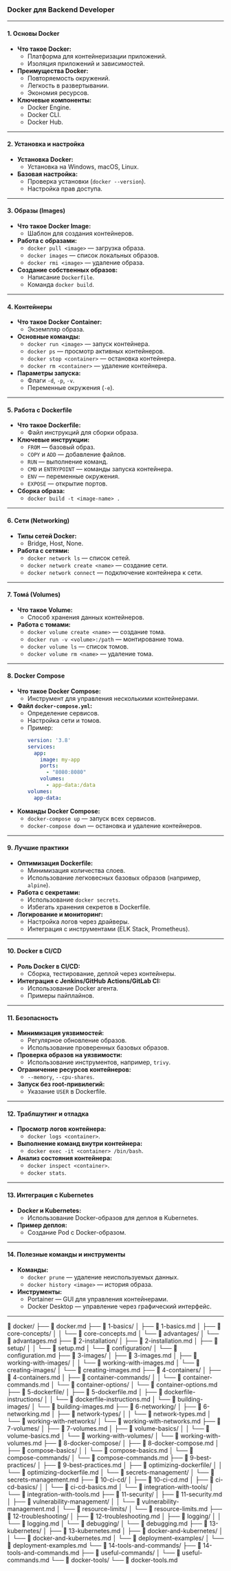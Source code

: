 ### **Docker для Backend Developer**

---

#### 1. **Основы Docker**
- **Что такое Docker:**  
  - Платформа для контейнеризации приложений.  
  - Изоляция приложений и зависимостей.  
- **Преимущества Docker:**  
  - Повторяемость окружений.  
  - Легкость в развертывании.  
  - Экономия ресурсов.  
- **Ключевые компоненты:**  
  - Docker Engine.  
  - Docker CLI.  
  - Docker Hub.  

---

#### 2. **Установка и настройка**
- **Установка Docker:**  
  - Установка на Windows, macOS, Linux.  
- **Базовая настройка:**  
  - Проверка установки (`docker --version`).  
  - Настройка прав доступа.  

---

#### 3. **Образы (Images)**
- **Что такое Docker Image:**  
  - Шаблон для создания контейнеров.  
- **Работа с образами:**  
  - `docker pull <image>` — загрузка образа.  
  - `docker images` — список локальных образов.  
  - `docker rmi <image>` — удаление образа.  
- **Создание собственных образов:**  
  - Написание `Dockerfile`.  
  - Команда `docker build`.  

---

#### 4. **Контейнеры**
- **Что такое Docker Container:**  
  - Экземпляр образа.  
- **Основные команды:**  
  - `docker run <image>` — запуск контейнера.  
  - `docker ps` — просмотр активных контейнеров.  
  - `docker stop <container>` — остановка контейнера.  
  - `docker rm <container>` — удаление контейнера.  
- **Параметры запуска:**  
  - Флаги `-d`, `-p`, `-v`.  
  - Переменные окружения (`-e`).  

---

#### 5. **Работа с Dockerfile**
- **Что такое Dockerfile:**  
  - Файл инструкций для сборки образа.  
- **Ключевые инструкции:**  
  - `FROM` — базовый образ.  
  - `COPY` и `ADD` — добавление файлов.  
  - `RUN` — выполнение команд.  
  - `CMD` и `ENTRYPOINT` — команды запуска контейнера.  
  - `ENV` — переменные окружения.  
  - `EXPOSE` — открытие портов.  
- **Сборка образа:**  
  - `docker build -t <image-name> .`  

---

#### 6. **Сети (Networking)**
- **Типы сетей Docker:**  
  - Bridge, Host, None.  
- **Работа с сетями:**  
  - `docker network ls` — список сетей.  
  - `docker network create <name>` — создание сети.  
  - `docker network connect` — подключение контейнера к сети.  

---

#### 7. **Томá (Volumes)**
- **Что такое Volume:**  
  - Способ хранения данных контейнеров.  
- **Работа с томами:**  
  - `docker volume create <name>` — создание тома.  
  - `docker run -v <volume>:/path` — монтирование тома.  
  - `docker volume ls` — список томов.  
  - `docker volume rm <name>` — удаление тома.  

---

#### 8. **Docker Compose**
- **Что такое Docker Compose:**  
  - Инструмент для управления несколькими контейнерами.  
- **Файл `docker-compose.yml`:**  
  - Определение сервисов.  
  - Настройка сети и томов.  
  - Пример:  
    ```yaml
    version: '3.8'
    services:
      app:
        image: my-app
        ports:
          - "8080:8080"
        volumes:
          - app-data:/data
    volumes:
      app-data:
    ```
- **Команды Docker Compose:**  
  - `docker-compose up` — запуск всех сервисов.  
  - `docker-compose down` — остановка и удаление контейнеров.  

---

#### 9. **Лучшие практики**
- **Оптимизация Dockerfile:**  
  - Минимизация количества слоев.  
  - Использование легковесных базовых образов (например, `alpine`).  
- **Работа с секретами:**  
  - Использование `docker secrets`.  
  - Избегать хранения секретов в Dockerfile.  
- **Логирование и мониторинг:**  
  - Настройка логов через драйверы.  
  - Интеграция с инструментами (ELK Stack, Prometheus).  

---

#### 10. **Docker в CI/CD**
- **Роль Docker в CI/CD:**  
  - Сборка, тестирование, деплой через контейнеры.  
- **Интеграция с Jenkins/GitHub Actions/GitLab CI:**  
  - Использование Docker агента.  
  - Примеры пайплайнов.  

---

#### 11. **Безопасность**
- **Минимизация уязвимостей:**  
  - Регулярное обновление образов.  
  - Использование проверенных базовых образов.  
- **Проверка образов на уязвимости:**  
  - Использование инструментов, например, `trivy`.  
- **Ограничение ресурсов контейнеров:**  
  - `--memory`, `--cpu-shares`.  
- **Запуск без root-привилегий:**  
  - Указание `USER` в Dockerfile.  

---

#### 12. **Траблшутинг и отладка**
- **Просмотр логов контейнера:**  
  - `docker logs <container>`.  
- **Выполнение команд внутри контейнера:**  
  - `docker exec -it <container> /bin/bash`.  
- **Анализ состояния контейнера:**  
  - `docker inspect <container>`.  
  - `docker stats`.  

---

#### 13. **Интеграция с Kubernetes**
- **Docker и Kubernetes:**  
  - Использование Docker-образов для деплоя в Kubernetes.  
- **Пример деплоя:**  
  - Создание Pod с Docker-образом.  

---

#### 14. **Полезные команды и инструменты**
- **Команды:**  
  - `docker prune` — удаление неиспользуемых данных.  
  - `docker history <image>` — история образа.  
- **Инструменты:**  
  - Portainer — GUI для управления контейнерами.  
  - Docker Desktop — управление через графический интерфейс.  

---

📁 docker/
├── 📄 docker.md
├── 📁 1-basics/
│   ├── 📄 1-basics.md
│   ├── 📁 core-concepts/
│   │   └── 📄 core-concepts.md
│   └── 📁 advantages/
│       └── 📄 advantages.md
├── 📁 2-installation/
│   ├── 📄 2-installation.md
│   ├── 📁 setup/
│   │   └── 📄 setup.md
│   └── 📁 configuration/
│       └── 📄 configuration.md
├── 📁 3-images/
│   ├── 📄 3-images.md
│   ├── 📁 working-with-images/
│   │   └── 📄 working-with-images.md
│   └── 📁 creating-images/
│       └── 📄 creating-images.md
├── 📁 4-containers/
│   ├── 📄 4-containers.md
│   ├── 📁 container-commands/
│   │   └── 📄 container-commands.md
│   └── 📁 container-options/
│       └── 📄 container-options.md
├── 📁 5-dockerfile/
│   ├── 📄 5-dockerfile.md
│   ├── 📁 dockerfile-instructions/
│   │   └── 📄 dockerfile-instructions.md
│   └── 📁 building-images/
│       └── 📄 building-images.md
├── 📁 6-networking/
│   ├── 📄 6-networking.md
│   ├── 📁 network-types/
│   │   └── 📄 network-types.md
│   └── 📁 working-with-networks/
│       └── 📄 working-with-networks.md
├── 📁 7-volumes/
│   ├── 📄 7-volumes.md
│   ├── 📁 volume-basics/
│   │   └── 📄 volume-basics.md
│   └── 📁 working-with-volumes/
│       └── 📄 working-with-volumes.md
├── 📁 8-docker-compose/
│   ├── 📄 8-docker-compose.md
│   ├── 📁 compose-basics/
│   │   └── 📄 compose-basics.md
│   └── 📁 compose-commands/
│       └── 📄 compose-commands.md
├── 📁 9-best-practices/
│   ├── 📄 9-best-practices.md
│   ├── 📁 optimizing-dockerfile/
│   │   └── 📄 optimizing-dockerfile.md
│   └── 📁 secrets-management/
│       └── 📄 secrets-management.md
├── 📁 10-ci-cd/
│   ├── 📄 10-ci-cd.md
│   ├── 📁 ci-cd-basics/
│   │   └── 📄 ci-cd-basics.md
│   └── 📁 integration-with-tools/
│       └── 📄 integration-with-tools.md
├── 📁 11-security/
│   ├── 📄 11-security.md
│   ├── 📁 vulnerability-management/
│   │   └── 📄 vulnerability-management.md
│   └── 📁 resource-limits/
│       └── 📄 resource-limits.md
├── 📁 12-troubleshooting/
│   ├── 📄 12-troubleshooting.md
│   ├── 📁 logging/
│   │   └── 📄 logging.md
│   └── 📁 debugging/
│       └── 📄 debugging.md
├── 📁 13-kubernetes/
│   ├── 📄 13-kubernetes.md
│   ├── 📁 docker-and-kubernetes/
│   │   └── 📄 docker-and-kubernetes.md
│   └── 📁 deployment-examples/
│       └── 📄 deployment-examples.md
└── 📁 14-tools-and-commands/
  ├── 📄 14-tools-and-commands.md
  ├── 📁 useful-commands/
  │   └── 📄 useful-commands.md
  └── 📁 docker-tools/
        └── 📄 docker-tools.md